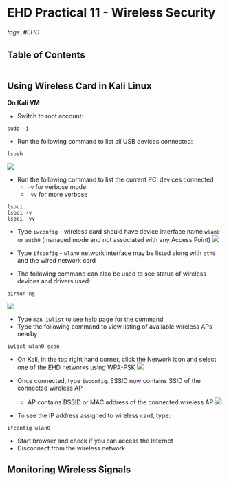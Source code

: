 # EHD Practical 11 - Wireless Security

###### tags: #EHD 

## Table of Contents
```toc
```

## Using Wireless Card in Kali Linux
**On Kali VM**
- Switch to root account:
```
sudo -i
```
- Run the following command to list all USB devices connected:
```
lsusb
```

![](https://i.imgur.com/h83e5pJ.png)

- Run the following command to list the current PCI devices connected
	- `-v` for verbose mode
	- `-vv` for more verbose
```
lspci
lspci -v
lspci -vv
```

- Type `iwconfig` - wireless card should have device interface name `wlan0` or `auth0` (managed mode and not associated with any Access Point)
![](https://i.imgur.com/rHhM8lf.png)

- Type `ifconfig` - `wlan0` network interface may be listed along with `eth0` and the wired network card
- The following command can also be used to see status of wireless devices and drivers used:
```
airmon-ng
```
![](https://i.imgur.com/hshKAAL.png)

- Type `man iwlist` to see help page for the command
- Type the following command to view listing of available wireless APs nearby
```
iwlist wlan0 scan
```
- On Kali, in the top right hand corner, click the Network icon and select one of the EHD networks using WPA-PSK
![](https://i.imgur.com/mNJ5zr8.png)

- Once connected, type `iwconfig`. ESSID now contains SSID of the connected wireless AP
	- AP contains BSSID or MAC address of the connected wireless AP
![](https://i.imgur.com/wDzUY4h.png)

- To see the IP address assigned to wireless card, type:
```
ifconfig wlan0
```
- Start browser and check if you can access the Internet
- Disconnect from the wireless network

## Monitoring Wireless Signals
